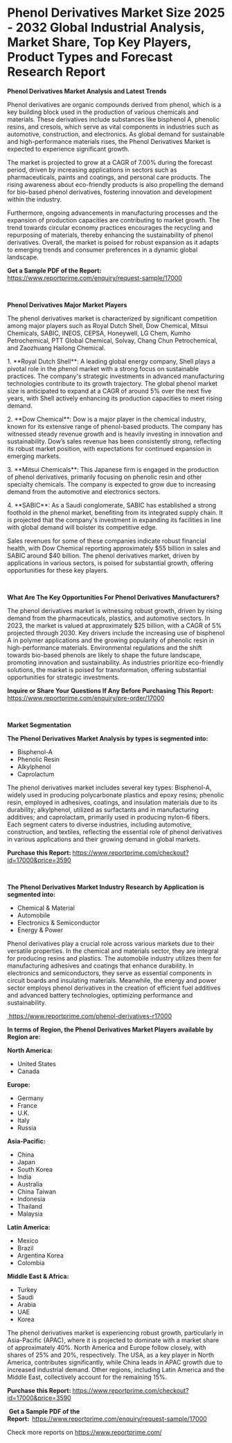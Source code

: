 <p><h1>Phenol Derivatives Market Size 2025 - 2032 Global Industrial Analysis, Market Share, Top Key Players, Product Types and Forecast Research Report</h1></p><p><strong>Phenol Derivatives Market Analysis and Latest Trends</strong></p>
<p><p>Phenol derivatives are organic compounds derived from phenol, which is a key building block used in the production of various chemicals and materials. These derivatives include substances like bisphenol A, phenolic resins, and cresols, which serve as vital components in industries such as automotive, construction, and electronics. As global demand for sustainable and high-performance materials rises, the Phenol Derivatives Market is expected to experience significant growth.</p><p>The market is projected to grow at a CAGR of 7.00% during the forecast period, driven by increasing applications in sectors such as pharmaceuticals, paints and coatings, and personal care products. The rising awareness about eco-friendly products is also propelling the demand for bio-based phenol derivatives, fostering innovation and development within the industry.</p><p>Furthermore, ongoing advancements in manufacturing processes and the expansion of production capacities are contributing to market growth. The trend towards circular economy practices encourages the recycling and repurposing of materials, thereby enhancing the sustainability of phenol derivatives. Overall, the market is poised for robust expansion as it adapts to emerging trends and consumer preferences in a dynamic global landscape.</p></p>
<p><strong>Get a Sample PDF of the Report:&nbsp;</strong> <a href="https://www.reportprime.com/enquiry/request-sample/17000?utm_campaign=3176&utm_medium=2&utm_source=Github&utm_content=ia&utm_term=18032025&utm_id=phenol-derivatives">https://www.reportprime.com/enquiry/request-sample/17000</a></p>
<p>&nbsp;</p>
<p><strong>Phenol Derivatives Major Market Players</strong></p>
<p><p>The phenol derivatives market is characterized by significant competition among major players such as Royal Dutch Shell, Dow Chemical, Mitsui Chemicals, SABIC, INEOS, CEPSA, Honeywell, LG Chem, Kumho Petrochemical, PTT Global Chemical, Solvay, Chang Chun Petrochemical, and Zaozhuang Hailong Chemical.</p><p>1. **Royal Dutch Shell**: A leading global energy company, Shell plays a pivotal role in the phenol market with a strong focus on sustainable practices. The company's strategic investments in advanced manufacturing technologies contribute to its growth trajectory. The global phenol market size is anticipated to expand at a CAGR of around 5% over the next five years, with Shell actively enhancing its production capacities to meet rising demand.</p><p>2. **Dow Chemical**: Dow is a major player in the chemical industry, known for its extensive range of phenol-based products. The company has witnessed steady revenue growth and is heavily investing in innovation and sustainability. Dow’s sales revenue has been consistently strong, reflecting its robust market position, with expectations for continued expansion in emerging markets.</p><p>3. **Mitsui Chemicals**: This Japanese firm is engaged in the production of phenol derivatives, primarily focusing on phenolic resin and other specialty chemicals. The company is expected to grow due to increasing demand from the automotive and electronics sectors.</p><p>4. **SABIC**: As a Saudi conglomerate, SABIC has established a strong foothold in the phenol market, benefiting from its integrated supply chain. It is projected that the company's investment in expanding its facilities in line with global demand will bolster its competitive edge.</p><p>Sales revenues for some of these companies indicate robust financial health, with Dow Chemical reporting approximately $55 billion in sales and SABIC around $40 billion. The phenol derivatives market, driven by applications in various sectors, is poised for substantial growth, offering opportunities for these key players.</p></p>
<p>&nbsp;</p>
<p><strong>What Are The Key Opportunities For Phenol Derivatives Manufacturers?</strong></p>
<p><p>The phenol derivatives market is witnessing robust growth, driven by rising demand from the pharmaceuticals, plastics, and automotive sectors. In 2023, the market is valued at approximately $25 billion, with a CAGR of 5% projected through 2030. Key drivers include the increasing use of bisphenol A in polymer applications and the growing popularity of phenolic resin in high-performance materials. Environmental regulations and the shift towards bio-based phenols are likely to shape the future landscape, promoting innovation and sustainability. As industries prioritize eco-friendly solutions, the market is poised for transformation, offering substantial opportunities for strategic investments.</p></p>
<p><strong>Inquire or Share Your Questions If Any Before Purchasing This Report:</strong> <a href="https://www.reportprime.com/enquiry/pre-order/17000?utm_campaign=3176&utm_medium=2&utm_source=Github&utm_content=ia&utm_term=18032025&utm_id=phenol-derivatives">https://www.reportprime.com/enquiry/pre-order/17000</a></p>
<p>&nbsp;</p>
<p><strong>Market Segmentation</strong></p>
<p><strong>The Phenol Derivatives Market Analysis by types is segmented into:</strong></p>
<p><ul><li>Bisphenol-A</li><li>Phenolic Resin</li><li>Alkylphenol</li><li>Caprolactum</li></ul></p>
<p><p>The phenol derivatives market includes several key types: Bisphenol-A, widely used in producing polycarbonate plastics and epoxy resins; phenolic resin, employed in adhesives, coatings, and insulation materials due to its durability; alkylphenol, utilized as surfactants and in manufacturing additives; and caprolactam, primarily used in producing nylon-6 fibers. Each segment caters to diverse industries, including automotive, construction, and textiles, reflecting the essential role of phenol derivatives in various applications and their growing demand in global markets.</p></p>
<p><strong>Purchase this Report:&nbsp;</strong><a href="https://www.reportprime.com/checkout?id=17000&price=3590&utm_campaign=3176&utm_medium=2&utm_source=Github&utm_content=ia&utm_term=18032025&utm_id=phenol-derivatives">https://www.reportprime.com/checkout?id=17000&price=3590</a></p>
<p>&nbsp;</p>
<p><strong>The Phenol Derivatives Market Industry Research by Application is segmented into:</strong></p>
<p><ul><li>Chemical & Material</li><li>Automobile</li><li>Electronics & Semiconductor</li><li>Energy & Power</li></ul></p>
<p><p>Phenol derivatives play a crucial role across various markets due to their versatile properties. In the chemical and materials sector, they are integral for producing resins and plastics. The automobile industry utilizes them for manufacturing adhesives and coatings that enhance durability. In electronics and semiconductors, they serve as essential components in circuit boards and insulating materials. Meanwhile, the energy and power sector employs phenol derivatives in the creation of efficient fuel additives and advanced battery technologies, optimizing performance and sustainability.</p></p>
<p><a href="https://www.reportprime.com/phenol-derivatives-r17000?utm_campaign=3176&utm_medium=2&utm_source=Github&utm_content=ia&utm_term=18032025&utm_id=phenol-derivatives">&nbsp;https://www.reportprime.com/phenol-derivatives-r17000</a></p>
<p><strong>In terms of Region, the Phenol Derivatives Market Players available by Region are:</strong></p>
<p>
    <p> <strong> North America: </strong>
        <ul>
            <li>United States</li>
            <li>Canada</li>
        </ul>
        </p> 
    <p> <strong> Europe: </strong>
        <ul>
            <li>Germany</li>
            <li>France</li>
            <li>U.K.</li>
            <li>Italy</li>
            <li>Russia</li>
        </ul>
        </p> 
    <p> <strong> Asia-Pacific: </strong>
        <ul>
            <li>China</li>
            <li>Japan</li>
            <li>South Korea</li>
            <li>India</li>
            <li>Australia</li>
            <li>China Taiwan</li>
            <li>Indonesia</li>
            <li>Thailand</li>
            <li>Malaysia</li>
        </ul>
        </p> 
    <p> <strong> Latin America: </strong>
        <ul>
            <li>Mexico</li>
            <li>Brazil</li>
            <li>Argentina Korea</li>
            <li>Colombia</li>
        </ul>
        </p> 
    <p> <strong> Middle East & Africa: </strong>
        <ul>
            <li>Turkey</li>
            <li>Saudi</li>
            <li>Arabia</li>
            <li>UAE</li>
            <li>Korea</li>
        </ul>
    </p>
    </p>
<p><p>The phenol derivatives market is experiencing robust growth, particularly in Asia-Pacific (APAC), where it is projected to dominate with a market share of approximately 40%. North America and Europe follow closely, with shares of 25% and 20%, respectively. The USA, as a key player in North America, contributes significantly, while China leads in APAC growth due to increased industrial demand. Other regions, including Latin America and the Middle East, collectively account for the remaining 15%.</p></p>
<p><strong>Purchase this Report: </strong><a href="https://www.reportprime.com/checkout?id=17000&price=3590&utm_campaign=3176&utm_medium=2&utm_source=Github&utm_content=ia&utm_term=18032025&utm_id=phenol-derivatives">https://www.reportprime.com/checkout?id=17000&price=3590</a></p>
<p>&nbsp;<strong>Get a Sample PDF of the Report:&nbsp;&nbsp;</strong><a href="https://www.reportprime.com/enquiry/request-sample/17000?utm_campaign=3176&utm_medium=2&utm_source=Github&utm_content=ia&utm_term=18032025&utm_id=phenol-derivatives">https://www.reportprime.com/enquiry/request-sample/17000</a></p>
<p><strong></strong></p>
<p>Check more reports on <a href="https://www.reportprime.com/?utm_campaign=3176&utm_medium=2&utm_source=Github&utm_content=ia&utm_term=18032025&utm_id=phenol-derivatives">https://www.reportprime.com/</a></p>